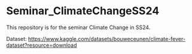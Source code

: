 # Seminar_ClimateChangeSS24
This repository is for the seminar Climate Change in SS24.

Dataset:
https://www.kaggle.com/datasets/bouweceunen/climate-fever-dataset?resource=download

